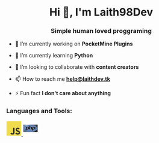<h1 align="center">Hi 👋, I'm Laith98Dev</h1>
<h3 align="center">Simple human loved proggraming</h3>

- 🔭 I’m currently working on **PocketMine Plugins**

- 🌱 I’m currently learning **Python**

- 👯 I’m looking to collaborate with **content creators**

- 📫 How to reach me **help@laithdev.tk**

- ⚡ Fun fact **I don't care about anything**


<h3 align="left">Languages and Tools:</h3>
<p align="left"> <a href="https://developer.mozilla.org/en-US/docs/Web/JavaScript" target="_blank"> <img src="https://raw.githubusercontent.com/devicons/devicon/master/icons/javascript/javascript-original.svg" alt="javascript" width="40" height="40"/> </a> <a href="https://www.php.net" target="_blank"> <img src="https://raw.githubusercontent.com/devicons/devicon/master/icons/php/php-original.svg" alt="php" width="40" height="40"/> </a> </p>

